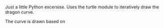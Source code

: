 Just a little Python excersise. Uses the turtle module to iteratively draw the dragon curve.

The curve is drawn based on 

